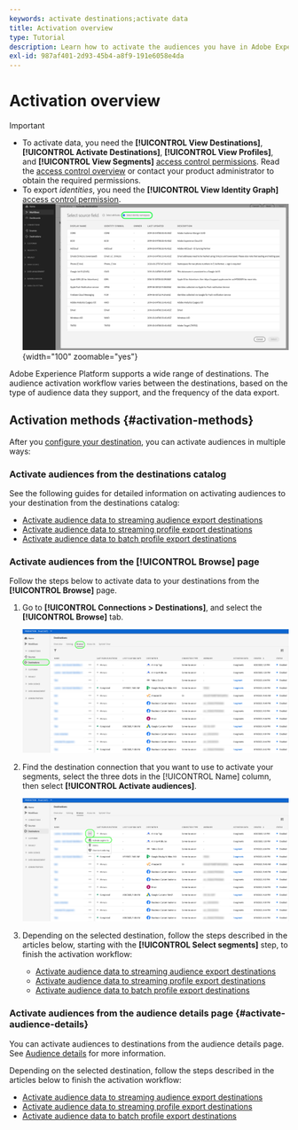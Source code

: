 ```yaml
---
keywords: activate destinations;activate data
title: Activation overview
type: Tutorial
description: Learn how to activate the audiences you have in Adobe Experience Platform to various types of destinations.
exl-id: 987af401-2d93-45b4-a8f9-191e6058e4da
---
```

# Activation overview

>[!IMPORTANT]
> 
>* To activate data, you need the **[!UICONTROL View Destinations]**, **[!UICONTROL Activate Destinations]**, **[!UICONTROL View Profiles]**, and **[!UICONTROL View Segments]** [access control permissions](/help/access-control/home.md#permissions). Read the [access control overview](/help/access-control/ui/overview.md) or contact your product administrator to obtain the required permissions.
>* To export *identities*, you need the **[!UICONTROL View Identity Graph]** [access control permission](/help/access-control/home.md#permissions). <br> ![Select identity namespace highlighted in the workflow to activate audiences to destinations.](/help/destinations/assets/overview/export-identities-to-destination.png "Select identity namespace highlighted in the workflow to activate audiences to destinations."){width="100" zoomable="yes"}

Adobe Experience Platform supports a wide range of destinations. The audience activation workflow varies between the destinations, based on the type of audience data they support, and the frequency of the data export.

## Activation methods {#activation-methods}

After you [configure your destination](connect-destination.md), you can activate audiences in multiple ways:

### Activate audiences from the destinations catalog

See the following guides for detailed information on activating audiences to your destination from the destinations catalog:

* [Activate audience data to streaming audience export destinations](activate-segment-streaming-destinations.md)
* [Activate audience data to streaming profile export destinations](activate-streaming-profile-destinations.md)
* [Activate audience data to batch profile export destinations](activate-batch-profile-destinations.md)

### Activate audiences from the [!UICONTROL Browse] page

Follow the steps below to activate data to your destinations from the **[!UICONTROL Browse]** page.

1. Go to **[!UICONTROL Connections > Destinations]**, and select the **[!UICONTROL Browse]** tab.

    ![Browse tab](../assets/ui/activation-overview/browse-tab.png)

1. Find the destination connection that you want to use to activate your segments, select the three dots in the [!UICONTROL Name] column, then select **[!UICONTROL Activate audiences]**.

    ![Activate audiences button](../assets/ui/activation-overview/activate-segments.png)

1. Depending on the selected destination, follow the steps described in the articles below, starting with the **[!UICONTROL Select segments]** step, to finish the activation workflow:

    * [Activate audience data to streaming audience export destinations](activate-segment-streaming-destinations.md)
    * [Activate audience data to streaming profile export destinations](activate-streaming-profile-destinations.md)
    * [Activate audience data to batch profile export destinations](activate-batch-profile-destinations.md)

### Activate audiences from the audience details page {#activate-audience-details}

You can activate audiences to destinations from the audience details page. See [Audience details](../../segmentation/ui/overview.md#audience-details) for more information.

Depending on the selected destination, follow the steps described in the articles below to finish the activation workflow:
    
* [Activate audience data to streaming audience export destinations](activate-segment-streaming-destinations.md)
* [Activate audience data to streaming profile export destinations](activate-streaming-profile-destinations.md)
* [Activate audience data to batch profile export destinations](activate-batch-profile-destinations.md)
